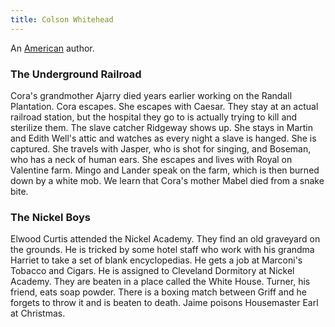 ```yaml
---
title: Colson Whitehead
---
```


An [American](../index.html) author.

### The Underground Railroad

Cora's grandmother Ajarry died years earlier working on the Randall Plantation. Cora escapes. She escapes with Caesar. They stay at an actual railroad station, but the hospital they go to is actually trying to kill and sterilize them. The slave catcher Ridgeway shows up. She stays in Martin and Edith Well's attic and watches as every night a slave is hanged. She is captured. She travels with Jasper, who is shot for singing, and Boseman, who has a neck of human ears. She escapes and lives with Royal on Valentine farm. Mingo and Lander speak on the farm, which is then burned down by a white mob. We learn that Cora's mother Mabel died from a snake bite.

### The Nickel Boys

Elwood Curtis attended the Nickel Academy. They find an old graveyard on the grounds. He is tricked by some hotel staff who work with his grandma Harriet to take a set of blank encyclopedias. He gets a job at Marconi's Tobacco and Cigars. He is assigned to Cleveland Dormitory at Nickel Academy. They are beaten in a place called the White House. Turner, his friend, eats soap powder. There is a boxing match between Griff and he forgets to throw it and is beaten to death. Jaime poisons Housemaster Earl at Christmas.

